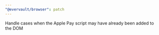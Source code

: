 ```yaml
---
"@evervault/browser": patch
---
```


Handle cases when the Apple Pay script may have already been added to the DOM
